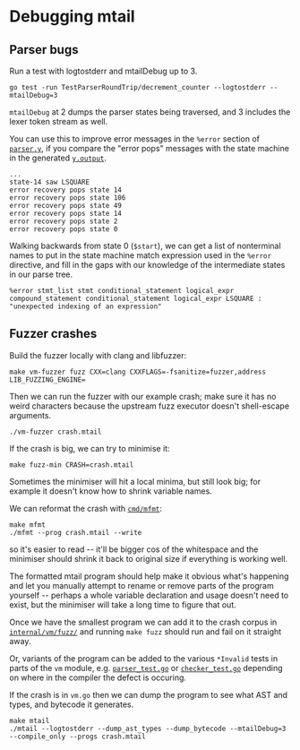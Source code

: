 # Debugging mtail


## Parser bugs

Run a test with logtostderr and mtailDebug up to 3.

```
go test -run TestParserRoundTrip/decrement_counter --logtostderr --mtailDebug=3
```

`mtailDebug` at 2 dumps the parser states being traversed, and 3 includes the lexer token stream as well.

You can use this to improve error messages in the `%error` section of [`parser.y`](../internal/vm/parser/parser.y), if you compare the "error pops" messages with the state machine in the generated [`y.output`](../internal/vm/parser/y.output).

```
...
state-14 saw LSQUARE
error recovery pops state 14
error recovery pops state 106
error recovery pops state 49
error recovery pops state 14
error recovery pops state 2
error recovery pops state 0
```

Walking backwards from state 0 (`$start`), we can get a list of nonterminal names to put in the state machine match expression used in the `%error` directive, and fill in the gaps with our knowledge of the intermediate states in our parse tree.

```
%error stmt_list stmt conditional_statement logical_expr compound_statement conditional_statement logical_expr LSQUARE : "unexpected indexing of an expression"
```


## Fuzzer crashes

Build the fuzzer locally with clang and libfuzzer:

```
make vm-fuzzer fuzz CXX=clang CXXFLAGS=-fsanitize=fuzzer,address LIB_FUZZING_ENGINE=
```

Then we can run the fuzzer with our example crash; make sure it has no weird characters because the upstream fuzz executor doesn't shell-escape arguments.

```
./vm-fuzzer crash.mtail
```

If the crash is big, we can try to minimise it:

```
make fuzz-min CRASH=crash.mtail
```

Sometimes the minimiser will hit a local minima, but still look big; for example it doesn't know how to shrink variable names.

We can reformat the crash with [`cmd/mfmt`](../cmd/mfmt/main.go):

```
make mfmt
./mfmt --prog crash.mtail --write
```

so it's easier to read -- it'll be bigger cos of the whitespace and the minimiser should shrink it back to original size if everything is working well.

The formatted mtail program should help make it obvious what's happening and let you manually attempt to rename or remove parts of the program yourself -- perhaps a whole variable declaration and usage doesn't need to exist, but the minimiser will take a long time to figure that out.

Once we have the smallest program we can add it to the crash corpus in [`internal/vm/fuzz/`](../internal/vm/fuzz/) and running `make fuzz` should run and fail on it straight away.

Or, variants of the program can be added to the various `*Invalid` tests in parts of the `vm` module, e.g. [`parser_test.go`](../internal/vm/parser/parser_test.go) or [`checker_test.go`](../internal/vm/checker/checker_test.go) depending on where in the compiler the defect is occuring.

If the crash is in `vm.go` then we can dump the program to see what AST and types, and bytecode it generates.

```
make mtail
./mtail --logtostderr --dump_ast_types --dump_bytecode --mtailDebug=3 --compile_only --progs crash.mtail
```
